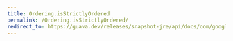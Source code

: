 ```yaml
---
title: Ordering.isStrictlyOrdered
permalink: /Ordering.isStrictlyOrdered/
redirect_to: https://guava.dev/releases/snapshot-jre/api/docs/com/google/common/collect/Ordering.html#isStrictlyOrdered-java.lang.Iterable-
---
```

